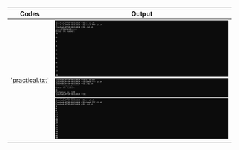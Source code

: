 | Codes | Output |
|-------|--------|
|['practical.txt'](./Codes/practical.txt)|![q1.png](./Output/q1.png)![q2.png](./Output/q2.png)![q3.png](./Output/q3.png)|
